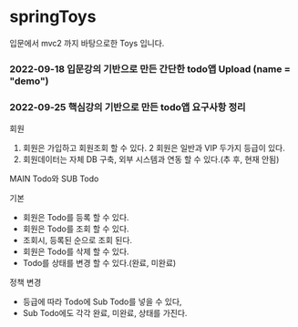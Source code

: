 # springToys
입문에서 mvc2 까지 바탕으로한 Toys 입니다.


### 2022-09-18 입문강의 기반으로 만든 간단한 todo앱 Upload (name = "demo")

### 2022-09-25 핵심강의 기반으로 만든 todo앱 요구사항 정리

회원

1. 회원은 가입하고 회원조회 할 수 있다. 
2  회원은 일반과 VIP 두가지 등급이 있다.
7. 회원데이터는 자체 DB 구축, 외부 시스템과 연동 할 수 있다.(추 후, 현재 안됨)

MAIN Todo와 SUB Todo

기본
- 회원은 Todo를 등록 할 수 있다.
- 회원은 Todo를 조회 할 수 있다.
- 조회시, 등록된 순으로 조회 된다.
- 회원은 Todo를 삭제 할 수 있다.
- Todo를 상태를 변경 할 수 있다.(완료, 미완료)

정책 변경
- 등급에 따라 Todo에 Sub Todo를 넣을 수 있다, 
- Sub Todo에도 각각 완료, 미완료, 상태를 가진다.
